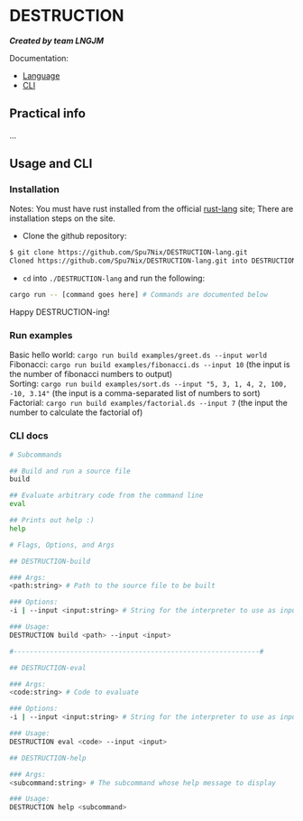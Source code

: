 # DESTRUCTION

**_Created by team LNGJM_**

Documentation:

- [Language](documentation.md)
- [CLI](#usage-and-cli)

## Practical info

...

## Usage and CLI

### Installation

Notes: You must have rust installed from the official [rust-lang](https://www.rust-lang.org/tools/install) site; There are installation steps on the site.

- Clone the github repository:

```sh
$ git clone https://github.com/Spu7Nix/DESTRUCTION-lang.git
Cloned https://github.com/Spu7Nix/DESTRUCTION-lang.git into DESTRUCTION-lang
```

- `cd` into `./DESTRUCTION-lang` and run the following:

```sh
cargo run -- [command goes here] # Commands are documented below
```

Happy DESTRUCTION-ing!

### Run examples

Basic hello world: `cargo run build examples/greet.ds --input world`  
Fibonacci: `cargo run build examples/fibonacci.ds --input 10` (the input is the number of fibonacci numbers to output)  
Sorting: `cargo run build examples/sort.ds --input "5, 3, 1, 4, 2, 100, -10, 3.14"` (the input is a comma-separated list of numbers to sort)  
Factorial: `cargo run build examples/factorial.ds --input 7` (the input the number to calculate the factorial of)

### CLI docs

```sh
# Subcommands

## Build and run a source file
build

## Evaluate arbitrary code from the command line
eval

## Prints out help :)
help

# Flags, Options, and Args

## DESTRUCTION-build

### Args:
<path:string> # Path to the source file to be built

### Options:
-i | --input <input:string> # String for the interpreter to use as input

### Usage:
DESTRUCTION build <path> --input <input>

#-------------------------------------------------------------#

## DESTRUCTION-eval

### Args:
<code:string> # Code to evaluate

### Options:
-i | --input <input:string> # String for the interpreter to use as input

### Usage:
DESTRUCTION eval <code> --input <input>

## DESTRUCTION-help

### Args:
<subcommand:string> # The subcommand whose help message to display

### Usage:
DESTRUCTION help <subcommand>
```
